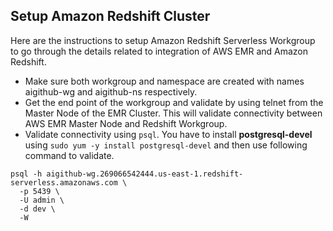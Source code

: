 ## Setup Amazon Redshift Cluster

Here are the instructions to setup Amazon Redshift Serverless Workgroup to go through the details related to integration of AWS EMR and Amazon Redshift.
* Make sure both workgroup and namespace are created with names aigithub-wg and aigithub-ns respectively.
* Get the end point of the workgroup and validate by using telnet from the Master Node of the EMR Cluster. This will validate connectivity between AWS EMR Master Node and Redshift Workgroup.
* Validate connectivity using `psql`. You have to install **postgresql-devel** using `sudo yum -y install postgresql-devel` and then use following command to validate.

```shell
psql -h aigithub-wg.269066542444.us-east-1.redshift-serverless.amazonaws.com \
  -p 5439 \
  -U admin \
  -d dev \
  -W
```
